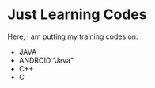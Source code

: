 # Just Learning Codes

Here, i am putting my training codes on:

  - JAVA
  - ANDROID "Java"
  - C++
  - C
